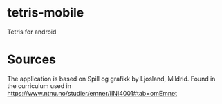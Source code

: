 # tetris-mobile
Tetris for android

# Sources
The application is based on Spill og grafikk by Ljosland, Mildrid. Found in the curriculum used in https://www.ntnu.no/studier/emner/IINI4001#tab=omEmnet
